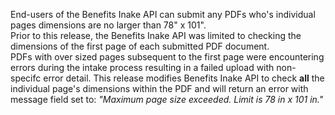 End-users of the Benefits Inake API can submit any PDFs who's individual pages dimensions are no larger than 78" x 101".  
Prior to this release, the Benefits Inake API was limited to checking the dimensions of the first page of each submitted PDF document.  
PDFs with over sized pages subsequent to the first page were encountering errors during the intake process resulting in a failed upload with non-specifc error detail.
This release modifies Benefits Inake API to check **all** the individual page's dimensions within the PDF and will return an error with message field set to: *"Maximum page size exceeded. Limit is 78 in x 101 in."*
